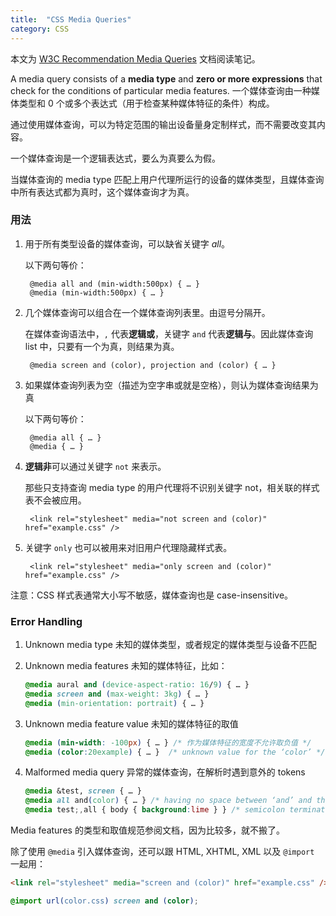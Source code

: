 ```yaml
---
title:  "CSS Media Queries"
category: CSS
---
```

本文为 <a href="https://www.w3.org/TR/css3-mediaqueries/" target="_blank">W3C Recommendation Media Queries</a> 文档阅读笔记。

A media query consists of a **media type** and **zero or more expressions** that check for the conditions of particular media features. 一个媒体查询由一种媒体类型和 0 个或多个表达式（用于检查某种媒体特征的条件）构成。

通过使用媒体查询，可以为特定范围的输出设备量身定制样式，而不需要改变其内容。
 
一个媒体查询是一个逻辑表达式，要么为真要么为假。

<!--more-->

<span class="t-blue">当媒体查询的 media type 匹配上用户代理所运行的设备的媒体类型，且媒体查询中所有表达式都为真时，这个媒体查询才为真</span>。

### 用法

1. 用于所有类型设备的媒体查询，可以缺省关键字 _all_。

    以下两句等价：

        @media all and (min-width:500px) { … }
        @media (min-width:500px) { … }

2. 几个媒体查询可以组合在一个媒体查询列表里。由逗号分隔开。

    在媒体查询语法中，`,` 代表**逻辑或**，关键字 `and` 代表**逻辑与**。因此媒体查询 list 中，只要有一个为真，则结果为真。

        @media screen and (color), projection and (color) { … }

3. 如果媒体查询列表为空（描述为空字串或就是空格），则认为媒体查询结果为真

    以下两句等价：

        @media all { … }
        @media { … }

4. **逻辑非**可以通过关键字 `not` 来表示。

    那些只支持查询 media type 的用户代理将不识别关键字 not，相关联的样式表不会被应用。

        <link rel="stylesheet" media="not screen and (color)" href="example.css" />

5. 关键字 `only` 也可以被用来对旧用户代理隐藏样式表。

        <link rel="stylesheet" media="only screen and (color)" href="example.css" />

注意：CSS 样式表通常大小写不敏感，媒体查询也是 case-insensitive。

### Error Handling

1. Unknown media type 未知的媒体类型，或者规定的媒体类型与设备不匹配
2. Unknown media features 未知的媒体特征，比如：

    ```css
    @media aural and (device-aspect-ratio: 16/9) { … }
    @media screen and (max-weight: 3kg) { … }
    @media (min-orientation: portrait) { … }
    ```

3. Unknown media feature value 未知的媒体特征的取值

    ```css
    @media (min-width: -100px) { … } /* 作为媒体特征的宽度不允许取负值 */
    @media (color:20example) { … }  /* unknown value for the ‘color’ */
    ```

4. Malformed media query 异常的媒体查询，在解析时遇到意外的 tokens

    ```css
    @media &test, screen { … }
    @media all and(color) { … } /* having no space between ‘and’ and the expression is not allowed */
    @media test;,all { body { background:lime } } /* semicolon terminates the @media rule in CSS */
    ```

Media features 的类型和取值规范参阅文档，因为比较多，就不搬了。

除了使用 `@media` 引入媒体查询，还可以跟 HTML, XHTML, XML 以及 `@import` 一起用：

```html
<link rel="stylesheet" media="screen and (color)" href="example.css" />
```

```css
@import url(color.css) screen and (color);
```
